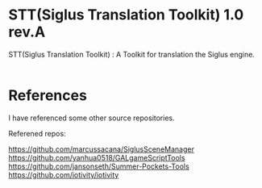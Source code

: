 # STT(Siglus Translation Toolkit) 1.0 rev.A

STT(Siglus Translation Toolkit) : A Toolkit for translation the Siglus engine.  
<br/>
# References
I have referenced some other source repositories.

Referened repos:  
  
https://github.com/marcussacana/SiglusSceneManager  
https://github.com/yanhua0518/GALgameScriptTools  
https://github.com/jansonseth/Summer-Pockets-Tools  
https://github.com/iotivity/iotivity  
